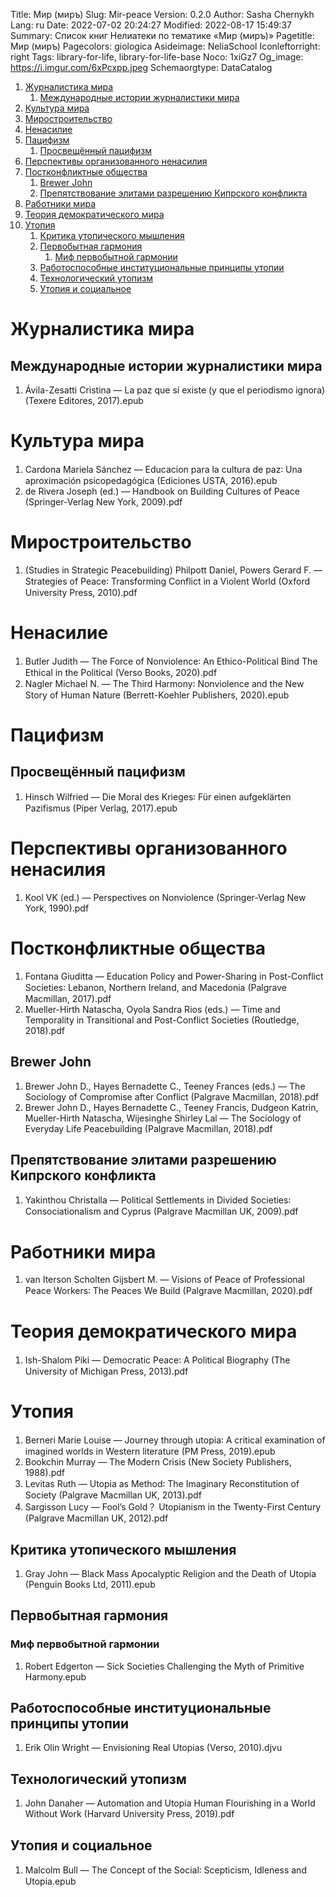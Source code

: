 Title: Мир (миръ)
Slug: Mir-peace
Version: 0.2.0
Author: Sasha Chernykh
Lang: ru
Date: 2022-07-02 20:24:27
Modified: 2022-08-17 15:49:37
Summary: Список книг Нелиатеки по тематике «Мир (миръ)»
Pagetitle: Мир (миръ)
Pagecolors: giologica
Asideimage: NeliaSchool
Iconleftorright: right
Tags: library-for-life, library-for-life-base
Noco: 1xiGz7
Og_image: https://i.imgur.com/6xPcxpp.jpeg
Schemaorgtype: DataCatalog

<!-- MarkdownTOC -->

1. [Журналистика мира](#Журналистика-мира)
	1. [Международные истории журналистики мира](#Международные-истории-журналистики-мира)
1. [Культура мира](#Культура-мира)
1. [Миростроительство](#Миростроительство)
1. [Ненасилие](#Ненасилие)
1. [Пацифизм](#Пацифизм)
	1. [Просвещённый пацифизм](#Просвещённый-пацифизм)
1. [Перспективы организованного ненасилия](#Перспективы-организованного-ненасилия)
1. [Постконфликтные общества](#Постконфликтные-общества)
	1. [Brewer John](#Brewer-John)
	1. [Препятствование элитами разрешению Кипрского конфликта](#Препятствование-элитами-разрешению-Кипрского-конфликта)
1. [Работники мира](#Работники-мира)
1. [Теория демократического мира](#Теория-демократического-мира)
1. [Утопия](#Утопия)
	1. [Критика утопического мышления](#Критика-утопического-мышления)
	1. [Первобытная гармония](#Первобытная-гармония)
		1. [Миф первобытной гармонии](#Миф-первобытной-гармонии)
	1. [Работоспособные институциональные принципы утопии](#Работоспособные-институциональные-принципы-утопии)
	1. [Технологический утопизм](#Технологический-утопизм)
	1. [Утопия и социальное](#Утопия-и-социальное)

<!-- /MarkdownTOC -->

<!-- [NOTE] Custom slug due to Pelican error:

WARNING  There are 2 items "with slug "mir-mir"" with lang ru:                                                                                                                                                                                               log.py:91
        D:\Kristinita\content\Library-for-life\Мир-(мiръ).md
        D:\Kristinita\content\Library-for-life\Мир-(миръ).md
CRITICAL RuntimeError: Warning encountered -->

<a id="Журналистика-мира"></a>
# Журналистика мира

<a id="Международные-истории-журналистики-мира"></a>
## Международные истории журналистики мира

1. Ávila-Zesatti Cristina — La paz que sí existe (y que el periodismo ignora) (Texere Editores, 2017).epub

<a id="Культура-мира"></a>
# Культура мира

1. Cardona Mariela Sánchez — Educacion para la cultura de paz꞉ Una aproximación psicopedagógica (Ediciones USTA, 2016).epub
1. de Rivera Joseph (ed.) — Handbook on Building Cultures of Peace (Springer-Verlag New York, 2009).pdf

<a id="Миростроительство"></a>
# Миростроительство

1. (Studies in Strategic Peacebuilding) Philpott Daniel, Powers Gerard F. — Strategies of Peace꞉ Transforming Conflict in a Violent World (Oxford University Press, 2010).pdf

<a id="Ненасилие"></a>
# Ненасилие

1. Butler Judith — The Force of Nonviolence꞉ An Ethico-Political Bind The Ethical in the Political (Verso Books, 2020).pdf
1. Nagler Michael N. — The Third Harmony꞉ Nonviolence and the New Story of Human Nature (Berrett-Koehler Publishers, 2020).epub

<a id="Пацифизм"></a>
# Пацифизм

<a id="Просвещённый-пацифизм"></a>
## Просвещённый пацифизм

1. Hinsch Wilfried — Die Moral des Krieges꞉ Für einen aufgeklärten Pazifismus (Piper Verlag, 2017).epub

<a id="Перспективы-организованного-ненасилия"></a>
# Перспективы организованного ненасилия

1. Kool VK (ed.) — Perspectives on Nonviolence (Springer-Verlag New York, 1990).pdf

<a id="Постконфликтные-общества"></a>
# Постконфликтные общества

1. Fontana Giuditta — Education Policy and Power-Sharing in Post-Conflict Societies꞉ Lebanon, Northern Ireland, and Macedonia (Palgrave Macmillan, 2017).pdf
1. Mueller-Hirth Natascha, Oyola Sandra Rios (eds.) — Time and Temporality in Transitional and Post-Conflict Societies (Routledge, 2018).pdf

<a id="Brewer-John"></a>
## Brewer John

1. Brewer John D., Hayes Bernadette C., Teeney Frances (eds.) — The Sociology of Compromise after Conflict (Palgrave Macmillan, 2018).pdf
1. Brewer John D., Hayes Bernadette C., Teeney Francis, Dudgeon Katrin, Mueller-Hirth Natascha, Wijesinghe Shirley Lal — The Sociology of Everyday Life Peacebuilding (Palgrave Macmillan, 2018).pdf

<a id="Препятствование-элитами-разрешению-Кипрского-конфликта"></a>
## Препятствование элитами разрешению Кипрского конфликта

1. Yakinthou Christalla — Political Settlements in Divided Societies꞉ Consociationalism and Cyprus (Palgrave Macmillan UK, 2009).pdf

<a id="Работники-мира"></a>
# Работники мира

1. van Iterson Scholten Gijsbert M. — Visions of Peace of Professional Peace Workers꞉ The Peaces We Build (Palgrave Macmillan, 2020).pdf

<a id="Теория-демократического-мира"></a>
# Теория демократического мира

1. Ish-Shalom Piki — Democratic Peace꞉ A Political Biography (The University of Michigan Press, 2013).pdf

<a id="Утопия"></a>
# Утопия

1. Berneri Marie Louise — Journey through utopia꞉ A critical examination of imagined worlds in Western literature (PM Press, 2019).epub
1. Bookchin Murray — The Modern Crisis (New Society Publishers, 1988).pdf
1. Levitas Ruth — Utopia as Method꞉ The Imaginary Reconstitution of Society (Palgrave Macmillan UK, 2013).pdf
1. Sargisson Lucy — Fool’s Gold？ Utopianism in the Twenty-First Century (Palgrave Macmillan UK, 2012).pdf

<a id="Критика-утопического-мышления"></a>
## Критика утопического мышления

1. Gray John — Black Mass Apocalyptic Religion and the Death of Utopia (Penguin Books Ltd, 2011).epub

<a id="Первобытная-гармония"></a>
## Первобытная гармония

<a id="Миф-первобытной-гармонии"></a>
### Миф первобытной гармонии

1. Robert Edgerton — Sick Societies Challenging the Myth of Primitive Harmony.epub

<a id="Работоспособные-институциональные-принципы-утопии"></a>
## Работоспособные институциональные принципы утопии

1. Erik Olin Wright — Envisioning Real Utopias (Verso, 2010).djvu

<a id="Технологический-утопизм"></a>
## Технологический утопизм

1. John Danaher — Automation and Utopia Human Flourishing in a World Without Work (Harvard University Press, 2019).pdf

<a id="Утопия-и-социальное"></a>
## Утопия и социальное

1. Malcolm Bull — The Concept of the Social꞉ Scepticism, Idleness and Utopia.epub
